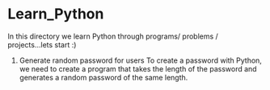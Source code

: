 # Learn_Python
In this directory we learn Python through programs/ problems / 
projects...lets start :)

1. Generate random password for users 
To create a password with Python, we need to create a program that takes the length of the password and generates a random password of the same length.
